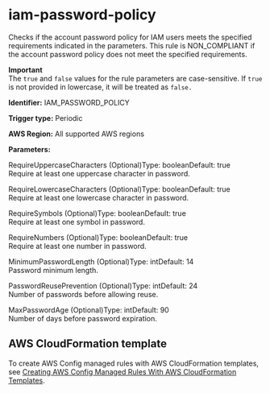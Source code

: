 # iam\-password\-policy<a name="iam-password-policy"></a>

Checks if the account password policy for IAM users meets the specified requirements indicated in the parameters\. This rule is NON\_COMPLIANT if the account password policy does not meet the specified requirements\.

**Important**  
The `true` and `false` values for the rule parameters are case\-sensitive\. If `true` is not provided in lowercase, it will be treated as `false.`

**Identifier:** IAM\_PASSWORD\_POLICY

**Trigger type:** Periodic

**AWS Region:** All supported AWS regions

**Parameters:**

RequireUppercaseCharacters \(Optional\)Type: booleanDefault: true  
Require at least one uppercase character in password\.

RequireLowercaseCharacters \(Optional\)Type: booleanDefault: true  
Require at least one lowercase character in password\.

RequireSymbols \(Optional\)Type: booleanDefault: true  
Require at least one symbol in password\.

RequireNumbers \(Optional\)Type: booleanDefault: true  
Require at least one number in password\.

MinimumPasswordLength \(Optional\)Type: intDefault: 14  
Password minimum length\.

PasswordReusePrevention \(Optional\)Type: intDefault: 24  
Number of passwords before allowing reuse\.

MaxPasswordAge \(Optional\)Type: intDefault: 90  
Number of days before password expiration\.

## AWS CloudFormation template<a name="w29aac11c33c17b7d233c17"></a>

To create AWS Config managed rules with AWS CloudFormation templates, see [Creating AWS Config Managed Rules With AWS CloudFormation Templates](aws-config-managed-rules-cloudformation-templates.md)\.